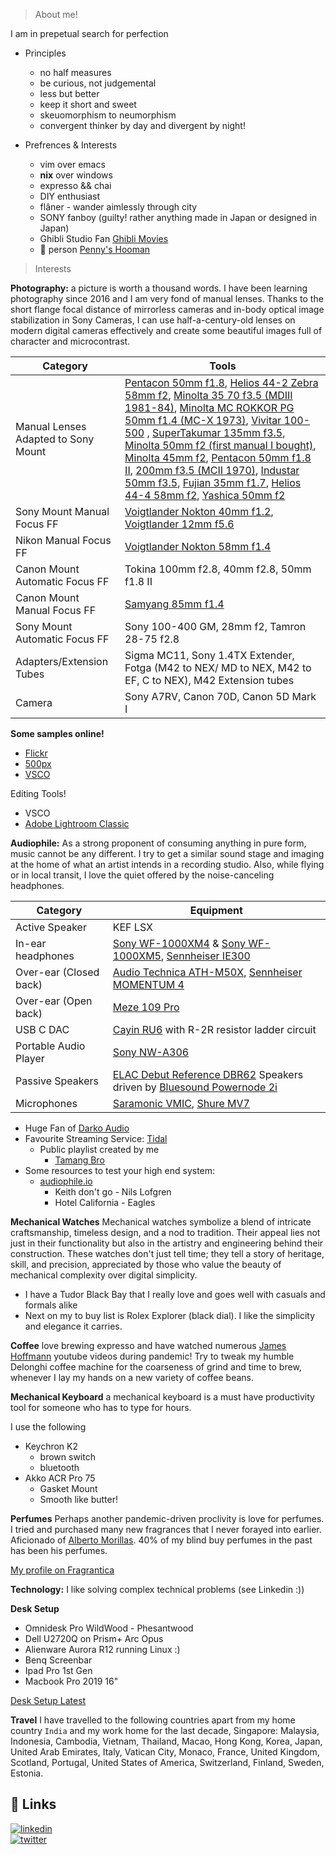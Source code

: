 > About me!

I am in prepetual search for perfection

* Principles
  * no half measures
  * be curious, not judgemental
  * less but better
  * keep it short and sweet
  * skeuomorphism to neumorphism
  * convergent thinker by day and divergent by night!

* Prefrences & Interests
  * vim over emacs
  * **nix** over windows
  * expresso && chai
  * DIY enthusiast
  * flâner - wander aimlessly through city
  * SONY fanboy (guilty! rather anything made in Japan or designed in Japan)
  * Ghibli Studio Fan [Ghibli Movies](https://www.imdb.com/list/ls561133549/)
  * 🐶 person [Penny's Hooman](https://vsco.co/attaboyabhi/media/65cca5c36bd9965e53757958)


> Interests

**Photography:**
a picture is worth a thousand words. I have been learning photography since 2016 and I am very fond of manual lenses. Thanks to the short flange focal distance of mirrorless cameras and in-body optical image stabilization in Sony Cameras, I can use half-a-century-old lenses on modern digital cameras effectively and create some beautiful images full of character and microcontrast.

|Category|Tools|
|--------|-----|
|Manual Lenses Adapted to Sony Mount|[Pentacon 50mm f1.8](https://www.stenersenoutdoors.com/blog/pentacon-an-imperfect-jewel-according-to-my-taste-anyway), [Helios 44-2 Zebra 58mm f2](https://mbphotox.wordpress.com/2015/09/19/helios-44-1-58mm-f2-zebra/), [Minolta 35 70 f3.5 (MDIII 1981-84)](https://fourbillionyears.org/minolta-md-35-70mm-f-3-5-an-outstanding-lens/), [Minolta MC ROKKOR PG 50mm f1.4 (MC-X 1973)](https://www.rokkorfiles.com/Battle%20of%2050s2.htm), [Vivitar 100-500](https://www.pentaxforums.com/userreviews/vivitar-series-1-100-500mm-f5-6-8.html) , [SuperTakumar 135mm f3.5](https://www.pentaxforums.com/lensreviews/S-M-C-Super-Takumar-135mm-F3.5.html), [Minolta 50mm f2 (first manual I bought)](https://northernwintersky.wordpress.com/2018/07/26/minolta-md-50mm-f-2-review/), [Minolta 45mm f2](https://kingjvpesphoto.com/blog/2018/12/28/minolta-rokkor-45mm-f2-the-best-minolta-lens), [Pentacon 50mm f1.8 II](https://phillipreeve.net/blog/pentacon-auto-50-mm-f-1-8-multi-coating/), [200mm f3.5 (MCII 1970)](https://minolta.su/minolta-mc-rokkor-qf-200mm-f3-5-mc2/), [Industar 50mm f3.5](https://foxfotoco.medium.com/vintage-lens-review-soviet-industar-50mm-f3-5-ca6dd3ef294e), [Fujian 35mm f1.7](https://radojuva.com/en/2022/05/fujian-china-tv-lens-gds-35-f-35mm-1-7/), [Helios 44-4 58mm f2](https://alikgriffin.com/helios-44-2-review-king-character/), [Yashica 50mm f2](http://forum.mflenses.com/yashica-ml-50mm-f2-test-t84092.html)|
|Sony Mount Manual Focus FF|[Voigtlander Nokton 40mm f1.2](https://dustinabbott.net/2020/04/voigtlander-nokton-40mm-f1-2-review/), [Voigtlander 12mm f5.6](https://phillipreeve.net/blog/review-voigtlander-12mm-5-6-aspherical-ultra-wide-heliar/)|
|Nikon Manual Focus FF| [Voigtlander Nokton 58mm f1.4](https://www.stevehuffphoto.com/2016/12/22/voigtlander-nokton-58mm-f1-4-ii-lens-review-going-retro-by-craig-litten/)|
|Canon Mount Automatic Focus FF|Tokina 100mm f2.8, 40mm f2.8, 50mm f1.8 II|
|Canon Mount Manual Focus FF|[Samyang 85mm f1.4](https://www.lksamyang.com/en/product/product-view.php?seq=311)|
|Sony Mount Automatic Focus FF|Sony 100-400 GM, 28mm f2, Tamron 28-75 f2.8|
|Adapters/Extension Tubes|Sigma MC11, Sony 1.4TX Extender, Fotga (M42 to NEX/ MD to NEX, M42 to EF, C to NEX), M42 Extension tubes|
|Camera| Sony A7RV, Canon 70D, Canon 5D Mark I|

**Some samples online!**

* [Flickr](https://flickr.com/photos/abhishesh-sharma/)
* [500px](https://500px.com/p/AbhisheshSharma)
* [VSCO](https://vsco.co/attaboyabhi/gallery)

Editing Tools!

* VSCO
* [Adobe Lightroom Classic](https://lightroom.adobe.com/)


**Audiophile:**
As a strong proponent of consuming anything in pure form, music cannot be any different. I try to get a similar sound stage and imaging at the home of what an artist intends in a recording studio. Also, while flying or in local transit, I love the quiet offered by the noise-canceling headphones.

|Category|Equipment|
|--------|---------|
|Active Speaker|KEF LSX|
|In-ear headphones|[Sony WF-1000XM4](https://www.sony.com.sg/headphones/products/wf-1000xm4) & [Sony WF-1000XM5](https://store.sony.com.sg/products/wf-1000xm5), [Sennheiser IE300](https://sg.sennheiser-hearing.com/products/ie-300)|
|Over-ear (Closed back)|[Audio Technica ATH-M50X](https://www.audio-technica.com/en-eu/ath-m50x), [Sennheiser MOMENTUM 4](https://sg.sennheiser-hearing.com/products/momentum-4-wireless)|
|Over-ear (Open back)|[Meze 109 Pro](https://vsco.co/attaboyabhi/media/63e531de32f88f1ff6000001)|
|USB C DAC|[Cayin RU6](https://vsco.co/attaboyabhi/media/63e531de32f88f1ff6000001) with R-2R resistor ladder circuit|
|Portable Audio Player| [Sony NW-A306](https://vsco.co/attaboyabhi/video/8c276d2d-8c1c-4644-9c95-41fcaee8ef02)|
|Passive Speakers| [ELAC Debut Reference DBR62](https://www.elac.com/category-bookshelf-speakers-debut-reference-dbr-62) Speakers driven by [Bluesound Powernode 2i](https://www.whathifi.com/reviews/bluesound-powernode-2i)|
|Microphones|[Saramonic VMIC](https://www.saramonic.com/product/vmic-pro), [Shure MV7](https://shop.shure.com.sg/products/mv7-microphone)|

* Huge Fan of [Darko Audio](https://darko.audio/)
* Favourite Streaming Service: [Tidal](tidal)
  * Public playlist created by me
    * [Tamang Bro](https://tidal.com/browse/playlist/8a868f8b-63cf-4dea-9658-ffe4d10a1b9d)
* Some resources to test your high end system:
  * [audiophile.io](https://audiophilemusic.io/portfolio/top-10-samplers-for-test-high-end-system/)
    * Keith don't go - Nils Lofgren
    * Hotel California - Eagles


**Mechanical Watches**
Mechanical watches symbolize a blend of intricate craftsmanship, timeless design, and a nod to tradition. Their appeal lies not just in their functionality but also in the artistry and engineering behind their construction. These watches don't just tell time; they tell a story of heritage, skill, and precision, appreciated by those who value the beauty of mechanical complexity over digital simplicity.

* I have a Tudor Black Bay that I really love and goes well with casuals and formals alike
* Next on my to buy list is Rolex Explorer (black dial). I like the simplicity and elegance it carries.

**Coffee**
love brewing expresso and have watched numerous [James Hoffmann](https://www.jameshoffmann.co.uk/) youtube videos during pandemic! Try to tweak my humble Delonghi coffee machine for the coarseness of grind and time to brew, whenever I lay my hands on a new variety of coffee beans.


**Mechanical Keyboard**
a mechanical keyboard is a must have productivity tool for someone who has to type for hours.

I use the following
* Keychron K2
  * brown switch
  * bluetooth
* Akko ACR Pro 75
  * Gasket Mount
  * Smooth like butter!


**Perfumes**
Perhaps another pandemic-driven proclivity is love for perfumes. I tried and purchased many new fragrances that I never forayed into earlier. Aficionado of [Alberto Morillas](https://www.firmenich.com/fragrance/fine-fragrance/people/alberto-morillas). 40% of my blind buy perfumes in the past has been his perfumes.

[My profile on Fragrantica](https://www.fragrantica.com/member/1459421)


**Technology:**
I like solving complex technical problems (see Linkedin :))


**Desk Setup**
* Omnidesk Pro WildWood - Phesantwood
* Dell U2720Q on Prism+ Arc Opus
* Alienware Aurora R12 running Linux :)
* Benq Screenbar
* Ipad Pro 1st Gen
* Macbook Pro 2019 16"

[Desk Setup Latest](https://vsco.co/attaboyabhi/media/65c395b793559a0b87ef31b8)

**Travel**
I have travelled to the following countries apart from my home country `India` and my work home for the last decade, Singapore:
Malaysia, Indonesia, Cambodia, Vietnam, Thailand, Macao, Hong Kong, Korea, Japan, United Arab Emirates, Italy, Vatican City, Monaco, France, United Kingdom, Scotland, Portugal, United States of America, Switzerland, Finland, Sweden, Estonia.


## 🔗 Links

[![linkedin](https://img.shields.io/badge/linkedin-0A66C2?style=for-the-badge&logo=linkedin&logoColor=white)](https://www.linkedin.com/in/abhishesh)              
[![twitter](https://img.shields.io/badge/twitter-1DA1F2?style=for-the-badge&logo=twitter&logoColor=white)](https://twitter.com/abhishesh)

